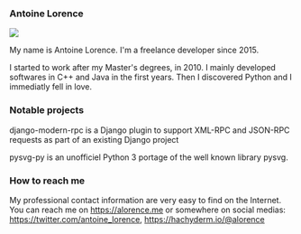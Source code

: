 ### Antoine Lorence

<picture>
    <source 
    srcset="https://github-readme-stats.vercel.app/api?username=alorence&show_icons=true&theme=apprentice"
    media="(prefers-color-scheme: dark)"
    />
    <source
    srcset="https://github-readme-stats.vercel.app/api?username=alorence&show_icons=true&theme=vue"
    media="(prefers-color-scheme: light), (prefers-color-scheme: no-preference)"
    />
    <img src="https://github-readme-stats.vercel.app/api?username=alorence&show_icons=true" />
</picture>

My name is Antoine Lorence. I'm a freelance developer since 2015.

I started to work after my Master's degrees, in 2010. I mainly developed softwares in C++ and Java
in the first years. Then I discovered Python and I immediatly fell in love.

### Notable projects

django-modern-rpc is a Django plugin to support XML-RPC and JSON-RPC requests as part of an existing Django project

pysvg-py is an unofficiel Python 3 portage of the well known library pysvg.

### How to reach me

My professional contact information are very easy to find on the Internet. You can reach me on https://alorence.me
or somewhere on social medias: https://twitter.com/antoine_lorence, https://hachyderm.io/@alorence

<!--
**alorence/alorence** is a ✨ _special_ ✨ repository because its `README.md` (this file) appears on your GitHub profile.

Here are some ideas to get you started:

- 🔭 I’m currently working on ...
- 🌱 I’m currently learning ...
- 👯 I’m looking to collaborate on ...
- 🤔 I’m looking for help with ...
- 💬 Ask me about ...
- 📫 How to reach me: ...
- 😄 Pronouns: ...
- ⚡ Fun fact: ...
-->
